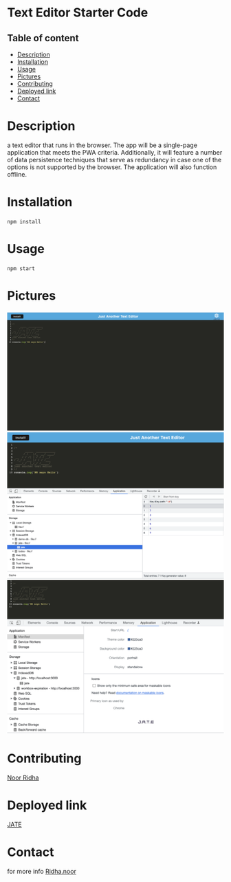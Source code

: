 # Text Editor Starter Code

## Table of content
- [Description](#description)
- [Installation](#installation)
- [Usage](#usage)
- [Pictures](#pictures)
- [Contributing](#contributing)
- [Deployed link](#Deployedlink)
- [Contact](#contact)

# Description
a text editor that runs in the browser. The app will be a single-page application that meets the PWA criteria. Additionally, it will feature a number of data persistence techniques that serve as redundancy in case one of the options is not supported by the browser. The application will also function offline.



# Installation
`npm install`


# Usage
`npm start`

# Pictures
![MockUp](./Assets/Screen%20Shot%200.png)
![  ](./Assets/Screen%20Shot%201.png)
![  ](./Assets/Screen%20Shot%202.png)

# Contributing
[Noor Ridha](https://github.com/Nridha0)

# Deployed link
[JATE](https://text-editor-paw.herokuapp.com/)

# Contact
for more info [Ridha.noor](ridha.noor@yahoo.com)
